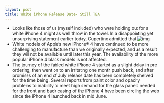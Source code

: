 ```yaml
---
layout: post
title: White iPhone Release Date- Still TBA
---
```

* Looks like those of us (myself included) who were holding out for a white iPhone 4 might as well throw in the towel. In a disappointing yet unsurprising statement earlier today, Cupertino admitted that
![img](http://media.idownloadblog.com/wp-content/uploads/2010/07/iphone-4-white.jpg)
* White models of Apple’s new iPhone® 4 have continued to be more challenging to manufacture than we originally expected, and as a result they will not be available until later this year. The availability of the more popular iPhone 4 black models is not affected.
* The journey of the fabled white iPhone 4 started as a slight delay in pre ordering, then went on to an irritating one month push back, and after promises of an end of July release date has been completely shelved for the time being. Several reports from paint color and opacity problems to inability to meet high demand for the glass panels needed for the front and back casing of the iPhone 4 have been circling the web since the iPhone 4 launched back in mid June.

